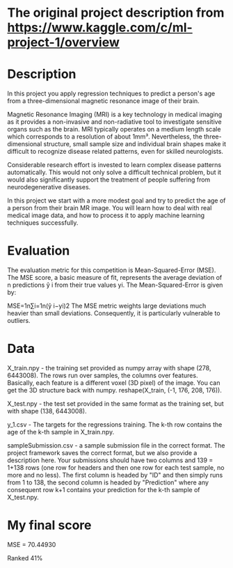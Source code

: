 # The original project description from https://www.kaggle.com/c/ml-project-1/overview

# Description

In this project you apply regression techniques to predict a person's age from a three-dimensional magnetic resonance image of their brain.

Magnetic Resonance Imaging (MRI) is a key technology in medical imaging as it provides a non-invasive and non-radiative tool to investigate sensitive organs such as the brain. MRI typically operates on a medium length scale which corresponds to a resolution of about 1mm³. Nevertheless, the three-dimensional structure, small sample size and individual brain shapes make it difficult to recognize disease related patterns, even for skilled neurologists.

Considerable research effort is invested to learn complex disease patterns automatically. This would not only solve a difficult technical problem, but it would also significantly support the treatment of people suffering from neurodegenerative diseases.

In this project we start with a more modest goal and try to predict the age of a person from their brain MR image. You will learn how to deal with real medical image data, and how to process it to apply machine learning techniques successfully.

# Evaluation

The evaluation metric for this competition is Mean-Squared-Error (MSE). The MSE score, a basic measure of fit, represents the average deviation of n predictions ŷ i from their true values yi. The Mean-Squared-Error is given by:

MSE=1n∑i=1n(ŷ i−yi)2
The MSE metric weights large deviations much heavier than small deviations. Consequently, it is particularly vulnerable to outliers.

# Data

X_train.npy - the training set provided as numpy array with shape (278, 6443008). The rows run over samples, the columns over features. Basically, each feature is a different voxel (3D pixel) of the image. You can get the 3D structure back with numpy. reshape(X_train, (-1, 176, 208, 176)).

X_test.npy - the test set provided in the same format as the training set, but with shape (138, 6443008).

y_1.csv - The targets for the regressions training. The k-th row contains the age of the k-th sample in X_train.npy.

sampleSubmission.csv - a sample submission file in the correct format. The project framework saves the correct format, but we also provide a description here. Your submissions should have two columns and 139 = 1+138 rows (one row for headers and then one row for each test sample, no more and no less). The first column is headed by "ID" and then simply runs from 1 to 138, the second column is headed by "Prediction" where any consequent row k+1 contains your prediction for the k-th sample of X_test.npy.

# My final score

MSE = 70.44930

Ranked 41%
